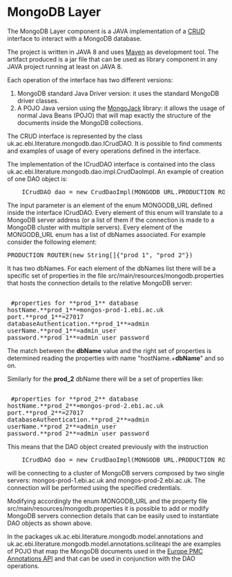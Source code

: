 # MongoDB Layer

The MongoDB Layer component is a JAVA implementation of a [CRUD][1] interface to interact with a MongoDB database.

The project is written in JAVA 8 and uses [Maven][2] as development tool. The artifact produced is a jar file that can be used as library component in any JAVA project running at least on JAVA 8.

Each operation of the interface has two different versions:

 1. MongoDB standard Java Driver version: it uses the standard MongoDB driver classes.
 2. A POJO Java version using the [MongoJack][3] library: it allows the usage of normal Java Beans (POJO) that will map exactly the structure of the documents inside the MongoDB collections.

The CRUD interface is represented by the class uk.ac.ebi.literature.mongodb.dao.ICrudDAO. It is possible to find comments and examples of usage of every operations defined in the interface.

The implementation of the ICrudDAO interface is contained into the class uk.ac.ebi.literature.mongodb.dao.impl.CrudDaoImpl. An example of creation of one DAO object is:

<pre>
	ICrudDAO dao = new CrudDaoImpl(MONGODB_URL.PRODUCTION_ROUTER);
</pre>

The input parameter is an element of the enum MONGODB_URL defined inside the interface ICrudDAO. Every element of this enum will translate to a MongoDB server address (or a list of them if the connection is made to a MongoDB cluster with multiple servers).
Every element of the MONGODB_URL enum has a list of dbNames associated. For example consider the following element:

<pre>
PRODUCTION_ROUTER(new String[]{"prod_1", "prod_2"})
</pre>

It has two dbNames. For each element of the dbNames list there will be a specific set of properties in the file src/main/resources/mongodb.properties that hosts the connection details to the relative  MongoDB server:

<pre> 
 #properties for **prod_1** database
hostName.**prod_1**=mongos-prod-1.ebi.ac.uk
port.**prod_1**=27017
databaseAuthentication.**prod_1**=admin
userName.**prod_1**=admin_user
password.**prod_1**=admin_user_password
</pre>

The match between the **dbName** value and the right set of properties is determined reading the properties with name "hostName.+**dbName**" and so on.

Similarly for the **prod_2** dbName there will be a set of properties like:

<pre> 
 #properties for **prod_2** database
hostName.**prod_2**=mongos-prod-2.ebi.ac.uk
port.**prod_2**=27017
databaseAuthentication.**prod_2**=admin
userName.**prod_2**=admin_user
password.**prod_2**=admin_user_password
</pre>
 
 This means that the DAO object created previously with the instruction
 <pre>
	ICrudDAO dao = new CrudDaoImpl(MONGODB_URL.PRODUCTION_ROUTER);
</pre>

will be connecting to a cluster of MongoDB servers composed by two single servers:  mongos-prod-1.ebi.ac.uk and mongos-prod-2.ebi.ac.uk. The connection will be performed using the specified credentials.

Modifying accordingly the enum MONGODB_URL and the property file src/main/resources/mongodb.properties it is possible to add or modify MongoDB servers connection details that can be easily used to instantiate DAO objects as shown above.
 
In the packages uk.ac.ebi.literature.mongodb.model.annotations and uk.ac.ebi.literature.mongodb.model.annotations.sciliteapi the are examples of POJO that  map the MongoDB documents used in the [Europe PMC Annotations API][4] and that can be used in conjunction with the DAO operations.


[1]: https://en.wikipedia.org/wiki/Create,_read,_update_and_delete
[2]: https://maven.apache.org/
[3]: http://mongojack.org/
[4]: https://github.com/EuropePMC/Annotations-API
